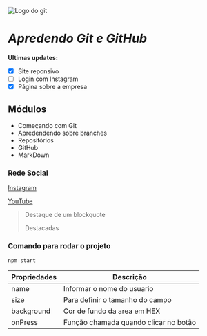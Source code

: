 ![Logo do git](https://storage.googleapis.com/workover/courses/banners/93388ff2b17bf2c8b3cf1c780c23d120.png)


# _Apredendo Git e GitHub_

**Ultimas updates:**
- [x] Site reponsivo
- [ ] Login com Instagram
- [x] Página sobre a empresa

## Módulos
* Começando com Git
* Apredendendo sobre branches
* Repositórios
* GitHub
* MarkDown


### Rede Social 
[Instagram](https://instagram.com/o.nogueira.__)

[YouTube](https://youtube.com/c/sujeitoprogramador)


>Destaque de um  blockquote
>
> Destacadas

### Comando para rodar o projeto

```
npm start
```

Propriedades | Descrição 
------------ | ---------
name | Informar o nome do usuario 
size | Para definir o tamanho do campo 
background | Cor de fundo da area em HEX
onPress | Função chamada quando clicar no botão 